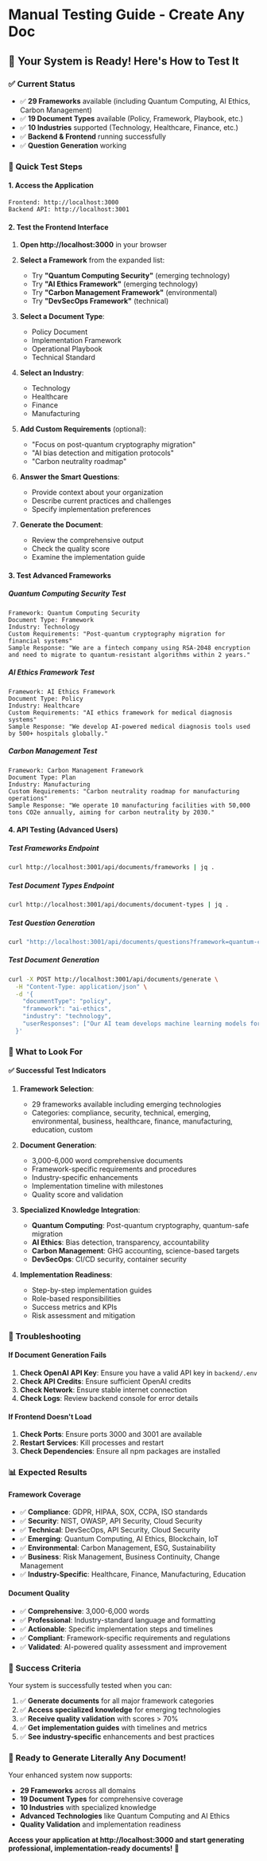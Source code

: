 # Manual Testing Guide - Create Any Doc

## 🎯 **Your System is Ready! Here's How to Test It**

### **✅ Current Status**
- ✅ **29 Frameworks** available (including Quantum Computing, AI Ethics, Carbon Management)
- ✅ **19 Document Types** available (Policy, Framework, Playbook, etc.)
- ✅ **10 Industries** supported (Technology, Healthcare, Finance, etc.)
- ✅ **Backend & Frontend** running successfully
- ✅ **Question Generation** working

### **🚀 Quick Test Steps**

#### **1. Access the Application**
```
Frontend: http://localhost:3000
Backend API: http://localhost:3001
```

#### **2. Test the Frontend Interface**

1. **Open http://localhost:3000** in your browser
2. **Select a Framework** from the expanded list:
   - Try **"Quantum Computing Security"** (emerging technology)
   - Try **"AI Ethics Framework"** (emerging technology)
   - Try **"Carbon Management Framework"** (environmental)
   - Try **"DevSecOps Framework"** (technical)

3. **Select a Document Type**:
   - Policy Document
   - Implementation Framework
   - Operational Playbook
   - Technical Standard

4. **Select an Industry**:
   - Technology
   - Healthcare
   - Finance
   - Manufacturing

5. **Add Custom Requirements** (optional):
   - "Focus on post-quantum cryptography migration"
   - "AI bias detection and mitigation protocols"
   - "Carbon neutrality roadmap"

6. **Answer the Smart Questions**:
   - Provide context about your organization
   - Describe current practices and challenges
   - Specify implementation preferences

7. **Generate the Document**:
   - Review the comprehensive output
   - Check the quality score
   - Examine the implementation guide

#### **3. Test Advanced Frameworks**

##### **Quantum Computing Security Test**
```
Framework: Quantum Computing Security
Document Type: Framework
Industry: Technology
Custom Requirements: "Post-quantum cryptography migration for financial systems"
Sample Response: "We are a fintech company using RSA-2048 encryption and need to migrate to quantum-resistant algorithms within 2 years."
```

##### **AI Ethics Framework Test**
```
Framework: AI Ethics Framework
Document Type: Policy
Industry: Healthcare
Custom Requirements: "AI ethics framework for medical diagnosis systems"
Sample Response: "We develop AI-powered medical diagnosis tools used by 500+ hospitals globally."
```

##### **Carbon Management Test**
```
Framework: Carbon Management Framework
Document Type: Plan
Industry: Manufacturing
Custom Requirements: "Carbon neutrality roadmap for manufacturing operations"
Sample Response: "We operate 10 manufacturing facilities with 50,000 tons CO2e annually, aiming for carbon neutrality by 2030."
```

#### **4. API Testing (Advanced Users)**

##### **Test Frameworks Endpoint**
```bash
curl http://localhost:3001/api/documents/frameworks | jq .
```

##### **Test Document Types Endpoint**
```bash
curl http://localhost:3001/api/documents/document-types | jq .
```

##### **Test Question Generation**
```bash
curl "http://localhost:3001/api/documents/questions?framework=quantum-computing&documentType=framework"
```

##### **Test Document Generation**
```bash
curl -X POST http://localhost:3001/api/documents/generate \
  -H "Content-Type: application/json" \
  -d '{
    "documentType": "policy",
    "framework": "ai-ethics",
    "industry": "technology",
    "userResponses": ["Our AI team develops machine learning models for customer recommendations"]
  }'
```

### **🎯 What to Look For**

#### **✅ Successful Test Indicators**

1. **Framework Selection**:
   - 29 frameworks available including emerging technologies
   - Categories: compliance, security, technical, emerging, environmental, business, healthcare, finance, manufacturing, education, custom

2. **Document Generation**:
   - 3,000-6,000 word comprehensive documents
   - Framework-specific requirements and procedures
   - Industry-specific enhancements
   - Implementation timeline with milestones
   - Quality score and validation

3. **Specialized Knowledge Integration**:
   - **Quantum Computing**: Post-quantum cryptography, quantum-safe migration
   - **AI Ethics**: Bias detection, transparency, accountability
   - **Carbon Management**: GHG accounting, science-based targets
   - **DevSecOps**: CI/CD security, container security

4. **Implementation Readiness**:
   - Step-by-step implementation guides
   - Role-based responsibilities
   - Success metrics and KPIs
   - Risk assessment and mitigation

### **🔧 Troubleshooting**

#### **If Document Generation Fails**
1. **Check OpenAI API Key**: Ensure you have a valid API key in `backend/.env`
2. **Check API Credits**: Ensure sufficient OpenAI credits
3. **Check Network**: Ensure stable internet connection
4. **Check Logs**: Review backend console for error details

#### **If Frontend Doesn't Load**
1. **Check Ports**: Ensure ports 3000 and 3001 are available
2. **Restart Services**: Kill processes and restart
3. **Check Dependencies**: Ensure all npm packages are installed

### **📊 Expected Results**

#### **Framework Coverage**
- ✅ **Compliance**: GDPR, HIPAA, SOX, CCPA, ISO standards
- ✅ **Security**: NIST, OWASP, API Security, Cloud Security
- ✅ **Technical**: DevSecOps, API Security, Cloud Security
- ✅ **Emerging**: Quantum Computing, AI Ethics, Blockchain, IoT
- ✅ **Environmental**: Carbon Management, ESG, Sustainability
- ✅ **Business**: Risk Management, Business Continuity, Change Management
- ✅ **Industry-Specific**: Healthcare, Finance, Manufacturing, Education

#### **Document Quality**
- ✅ **Comprehensive**: 3,000-6,000 words
- ✅ **Professional**: Industry-standard language and formatting
- ✅ **Actionable**: Specific implementation steps and timelines
- ✅ **Compliant**: Framework-specific requirements and regulations
- ✅ **Validated**: AI-powered quality assessment and improvement

### **🎉 Success Criteria**

Your system is successfully tested when you can:

1. ✅ **Generate documents** for all major framework categories
2. ✅ **Access specialized knowledge** for emerging technologies
3. ✅ **Receive quality validation** with scores > 70%
4. ✅ **Get implementation guides** with timelines and metrics
5. ✅ **See industry-specific** enhancements and best practices

### **🚀 Ready to Generate Literally Any Document!**

Your enhanced system now supports:
- **29 Frameworks** across all domains
- **19 Document Types** for comprehensive coverage
- **10 Industries** with specialized knowledge
- **Advanced Technologies** like Quantum Computing and AI Ethics
- **Quality Validation** and implementation readiness

**Access your application at http://localhost:3000 and start generating professional, implementation-ready documents!** 🎯 